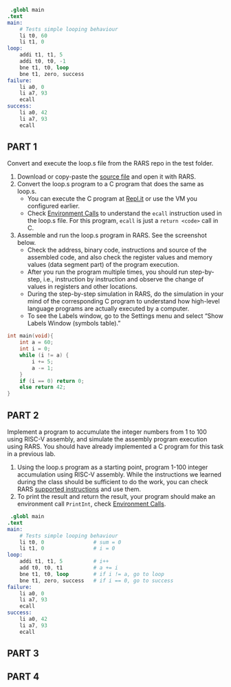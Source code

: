 ```s
 .globl main
.text
main:
	# Tests simple looping behaviour
	li t0, 60
	li t1, 0
loop:
	addi t1, t1, 5
	addi t0, t0, -1
	bne t1, t0, loop  
	bne t1, zero, success
failure:
	li a0, 0
	li a7, 93 
	ecall
success:
	li a0, 42 
	li a7, 93
	ecall
```

## PART 1  
Convert and execute the loop.s file from the RARS repo in the test folder.
1. Download or copy-paste the [source file](https://raw.githubusercontent.com/TheThirdOne/rars/master/test/loop.s) and open it with RARS.
2. Convert the loop.s program to a C program that does the same as loop.s.
	- You can execute the C program at [Repl.it](https://repl.it/languages/c) or use the VM you configured earlier.
	- Check [Environment Calls](https://github.com/TheThirdOne/rars/wiki/Environment-Calls) to understand the `ecall` instruction used in the loop.s file. For this program, `ecall` is just a `return <code>` call in C.
3. Assemble and run the loop.s program in RARS. See the screenshot below.
	- Check the address, binary code, instructions and source of the assembled code, and also check the register values and memory values (data segment part) of the program execution.
	- After you run the program multiple times, you should run step-by-step, i.e., instruction by instruction and observe the change of values in registers and other locations.
	- During the step-by-step simulation in RARS, do the simulation in your mind of the corresponding C program to understand how high-level language programs are actually executed by a computer.
	- To see the Labels window, go to the Settings menu and select “Show Labels Window (symbols table).”

```c
int main(void){
    int a = 60;
    int i = 0;
    while (i != a) {
        i += 5;
        a -= 1;
    }
    if (i == 0) return 0;
	else return 42;
}
```


## PART 2
Implement a program to accumulate the integer numbers from 1 to 100 using RISC-V assembly, and simulate the assembly program execution using RARS. You should have already implemented a C program for this task in a previous lab.
1. Using the loop.s program as a starting point, program 1-100 integer accumulation using RISC-V assembly. While the instructions we learned during the class should be sufficient to do the work, you can check RARS [supported instructions](https://github.com/TheThirdOne/rars/wiki/Supported-Instructions) and use them.
2. To print the result and return the result, your program should make an environment call `PrintInt`, check [Environment Calls](https://github.com/TheThirdOne/rars/wiki/Environment-Calls).

```s
 .globl main
.text
main:
	# Tests simple looping behaviour
	li t0, 0				# sum = 0
	li t1, 0				# i = 0
loop:
	addi t1, t1, 5			# i++ 
	add t0, t0, t1			# a += i
	bne t1, t0, loop  		# if i != a, go to loop
	bne t1, zero, success	# if i == 0, go to success
failure:
	li a0, 0
	li a7, 93 
	ecall
success:
	li a0, 42 
	li a7, 93
	ecall
```

## PART 3

## PART 4